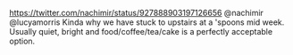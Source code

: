 https://twitter.com/nachimir/status/927888903197126656 @nachimir @lucyamorris Kinda why we have stuck to upstairs at a 'spoons mid week. Usually quiet, bright and food/coffee/tea/cake is a perfectly acceptable option.